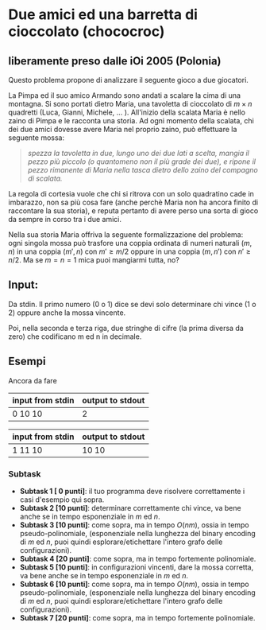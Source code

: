 # Due amici ed una barretta di cioccolato (chococroc)
## liberamente preso dalle iOi 2005 (Polonia)

Questo problema propone di analizzare il seguente gioco a due giocatori.  

La Pimpa ed il suo amico Armando sono andati a scalare la cima di una montagna.
Si sono portati dietro Maria, una tavoletta di cioccolato di $m \times n$ quadretti (Luca, Gianni, Michele, ... ).
All'inizio della scalata Maria è nello zaino di Pimpa e le racconta una storia.
Ad ogni momento della scalata,
chi dei due amici dovesse avere Maria nel proprio zaino, può effettuare la seguente mossa:

> *spezza la tavoletta in due, lungo uno dei due lati a scelta, mangia il pezzo più piccolo (o quantomeno non il più grade dei due), e ripone il pezzo rimanente di Maria nella tasca dietro dello zaino del compagno di scalata.*

La regola di cortesia vuole che chi si ritrova con un solo quadratino cade in imbarazzo, non sa più cosa fare (anche perchè Maria non ha ancora finito di raccontare la sua storia), e reputa pertanto di avere perso una sorta di gioco da sempre in corso tra i due amici.

Nella sua storia Maria offriva la seguente formalizzazione del problema: ogni singola mossa può trasfore una coppia ordinata di numeri naturali $(m,n)$ in una coppia $(m',n)$ con $m'\geq m/2$
oppure in una coppia $(m,n')$ con $n'\geq n/2$.
Ma se $m=n=1$ mica puoi mangiarmi tutta, no?

## Input:

Da stdin.
Il primo numero (0 o 1) dice se devi solo determinare chi vince (1 o 2) oppure anche la mossa vincente.

Poi, nella seconda e terza riga, due stringhe di cifre (la prima diversa da zero) che codificano m ed n in decimale.


## Esempi

Ancora da fare

|input from stdin | output to stdout |
|----|---|
|0 10  10| 2 |

|input from stdin | output to stdout |
|----|---|
|1 11  10| 10 10 |




### Subtask
- **Subtask 1 [ 0 punti]**: il tuo programma deve risolvere correttamente i casi d'esempio quì sopra.
- **Subtask 2 [10 punti]**: determinare correttamente chi vince, va bene anche se in tempo esponenziale in $m$ ed $n$.
- **Subtask 3 [10 punti]**: come sopra, ma in tempo $O(nm)$, ossia in tempo pseudo-polinomiale, (esponenziale nella lunghezza del binary encoding di $m$ ed $n$, puoi quindi esplorare/etichettare l'intero grafo delle configurazioni).
- **Subtask 4 [20 punti]**: come sopra, ma in tempo fortemente polinomiale.
- **Subtask 5 [10 punti]**: in configurazioni vincenti, dare la mossa corretta, va bene anche se in tempo esponenziale in $m$ ed $n$.
- **Subtask 6 [10 punti]**: come sopra, ma in tempo $O(nm)$, ossia in tempo pseudo-polinomiale, (esponenziale nella lunghezza del binary encoding di $m$ ed $n$, puoi quindi esplorare/etichettare l'intero grafo delle configurazioni).
- **Subtask 7 [20 punti]**: come sopra, ma in tempo fortemente polinomiale.

